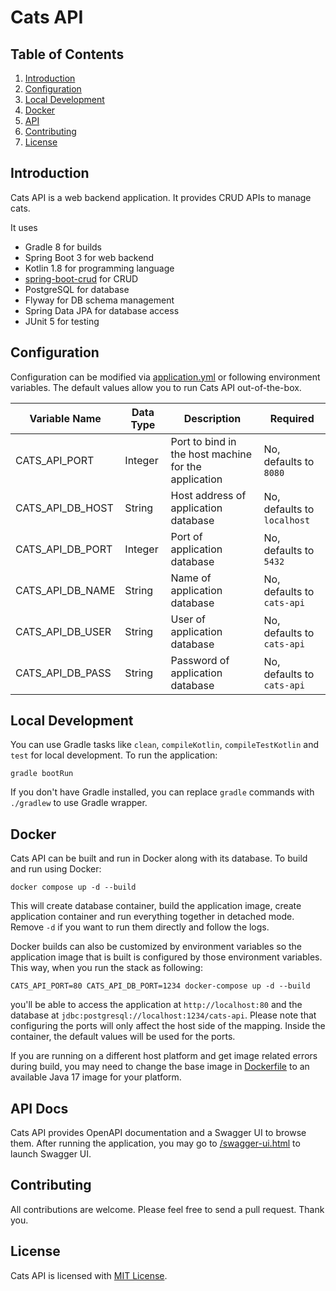 # Cats API

## Table of Contents

1. [Introduction](#introduction)
2. [Configuration](#configuration)
3. [Local Development](#local-development)
4. [Docker](#docker)
5. [API](#api-docs)
6. [Contributing](#contributing)
7. [License](#license)

## Introduction

Cats API is a web backend application. It provides CRUD APIs to manage cats.

It uses

* Gradle 8 for builds
* Spring Boot 3 for web backend
* Kotlin 1.8 for programming language
* [spring-boot-crud](https://github.com/makiftutuncu/spring-boot-crud) for CRUD
* PostgreSQL for database
* Flyway for DB schema management
* Spring Data JPA for database access
* JUnit 5 for testing

## Configuration

Configuration can be modified via [application.yml](src/main/resources/application.yml) or following environment variables. The default values allow you to run Cats API out-of-the-box.

| Variable Name    | Data Type | Description                                          | Required                    |
|------------------|-----------|------------------------------------------------------|-----------------------------|
| CATS_API_PORT    | Integer   | Port to bind in the host machine for the application | No, defaults to `8080`      |
| CATS_API_DB_HOST | String    | Host address of application database                 | No, defaults to `localhost` |
| CATS_API_DB_PORT | Integer   | Port of application database                         | No, defaults to `5432`      |
| CATS_API_DB_NAME | String    | Name of application database                         | No, defaults to `cats-api`  |
| CATS_API_DB_USER | String    | User of application database                         | No, defaults to `cats-api`  |
| CATS_API_DB_PASS | String    | Password of application database                     | No, defaults to `cats-api`  |

## Local Development

You can use Gradle tasks like `clean`, `compileKotlin`, `compileTestKotlin` and `test` for local development. To run the application:
```shell
gradle bootRun
```

If you don't have Gradle installed, you can replace `gradle` commands with `./gradlew` to use Gradle wrapper.

## Docker

Cats API can be built and run in Docker along with its database. To build and run using Docker:

```shell
docker compose up -d --build
```

This will create database container, build the application image, create application container and run everything together in detached mode. Remove `-d` if you want to run them directly and follow the logs.

Docker builds can also be customized by environment variables so the application image that is built is configured by those environment variables. This way, when you run the stack as following:

```shell
CATS_API_PORT=80 CATS_API_DB_PORT=1234 docker-compose up -d --build
```

you'll be able to access the application at `http://localhost:80` and the database at `jdbc:postgresql://localhost:1234/cats-api`. Please note that configuring the ports will only affect the host side of the mapping. Inside the container, the default values will be used for the ports.

If you are running on a different host platform and get image related errors during build, you may need to change the base image in [Dockerfile](Dockerfile) to an available Java 17 image for your platform.

## API Docs

Cats API provides OpenAPI documentation and a Swagger UI to browse them. After running the application, you may go to [/swagger-ui.html](http://localhost:8080/swagger-ui.html) to launch Swagger UI.

## Contributing

All contributions are welcome. Please feel free to send a pull request. Thank you.

## License

Cats API is licensed with [MIT License](LICENSE).
